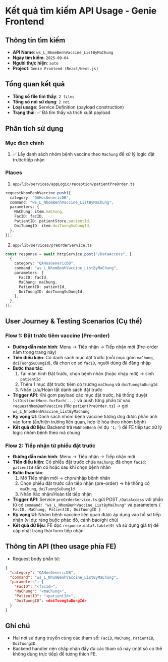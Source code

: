 # Kết quả tìm kiếm API Usage - Genie Frontend

## Thông tin tìm kiếm
- **API Name**: `ws_L_NhomBenhVaccine_ListByMaChung`
- **Ngày tìm kiếm**: `2025-09-04`
- **Người thực hiện**: `auto`
- **Project**: `Genie Frontend (React/Next.js)`

## Tổng quan kết quả
- **Tổng số file tìm thấy**: `2 files`
- **Tổng số nơi sử dụng**: `2 nơi`
- **Loại usage**: Service Definition (payload construction)
- **Trạng thái**: ✅ Đã tìm thấy và trích xuất payload

## Phân tích sử dụng

### Mục đích chính
1. ✅ Lấy danh sách nhóm bệnh vaccine theo `MaChung` để xử lý logic đặt trước/tiếp nhận

### Places

1) `app/lib/services/appLogic/reception/patientPreOrder.ts`
```ts
requestNhomBenhVaccine.push({
  category: "QAHosGenericDB",
  command: "ws_L_NhomBenhVaccine_ListByMaChung",
  parameters: {
    MaChung: item.maChung,
    FacID: facID,
    PatientID: patientStore.patientId,
    DoiTuongID: item.doiTuongSuDungId,
  },
});
```

2) `app/lib/services/preOrderService.ts`
```ts
const response = await httpService.post("/DataAccess", [
  {
    category: "QAHosGenericDB",
    command: "ws_L_NhomBenhVaccine_ListByMaChung",
    parameters: {
      FacID: facId,
      MaChung: maChung,
      PatientID: patientId,
      DoiTuongID: doiTuongSuDungId,
    },
  },
]);
```

## User Journey & Testing Scenarios (Cụ thể)

### Flow 1: Đặt trước tiêm vaccine (Pre-order)
- **Đường dẫn màn hình**: Menu → Tiếp nhận → Tiếp nhận mới (Pre-order nằm trong trang này)
- **Tiền điều kiện**: Có danh sách mục đặt trước (mỗi mục gồm `maChung`, `doiTuongSuDungId`), đã chọn cơ sở `facID`, người dùng đã đăng nhập
- **Bước thao tác**:
  1) Tại màn hình Đặt trước, chọn bệnh nhân (hoặc nhập mới) → sinh `patientId`
  2) Thêm 1 mục đặt trước tiêm có trường `maChung` và `doiTuongSuDungId`
  3) Nhấn Lưu/Hoàn tất danh sách đặt trước
- **Trigger API**: Khi gom payload các mục đặt trước, hệ thống duyệt `lstDistinctMore.forEach(...)` và push từng phần tử vào `requestNhomBenhVaccine` (file `patientPreOrder.ts`) → gọi `ws_L_NhomBenhVaccine_ListByMaChung`
- **Kỳ vọng UI**: Danh sách nhóm bệnh vaccine tương ứng được phản ánh vào form (ẩn/hiện trường liên quan, hợp lệ hóa theo nhóm bệnh)
- **Kết quả dữ liệu**: Backend trả `MaNhomBenh` (ví dụ `'1;'`) để FE tiếp tục xử lý logic nhóm bệnh theo mã chung

### Flow 2: Tiếp nhận từ phiếu đặt trước
- **Đường dẫn màn hình**: Menu → Tiếp nhận → Tiếp nhận mới
- **Tiền điều kiện**: Có phiếu đặt trước chứa `maChung`; đã chọn `facId`; `patientId` sẵn có hoặc sau khi chọn bệnh nhân
- **Bước thao tác**:
  1) Mở Tiếp nhận mới → chọn/nhập bệnh nhân
  2) Chọn phiếu đặt trước cần tiếp nhận (pre-order) → hệ thống có `maChung`, `doiTuongSuDungId`
  3) Nhấn Xác nhận/Hoàn tất tiếp nhận
- **Trigger API**: Service `preOrderService.ts` gửi POST `/DataAccess` với phần tử có `command: "ws_L_NhomBenhVaccine_ListByMaChung"` và parameters `{ FacID, MaChung, PatientID, DoiTuongID }`
- **Kỳ vọng UI**: Nhóm bệnh vaccine liên quan được áp dụng vào hồ sơ tiếp nhận (ví dụ: ràng buộc phác đồ, cảnh báo/ghi chú)
- **Kết quả dữ liệu**: FE đọc `response.data?.table[0]` và sử dụng giá trị để cập nhật trạng thái form tiếp nhận

## Thông tin API (theo usage phía FE)
- Request body phần tử:
```json
{
  "category": "QAHosGenericDB",
  "command": "ws_L_NhomBenhVaccine_ListByMaChung",
  "parameters": {
    "FacID": "<facId>",
    "MaChung": "<maChung>",
    "PatientID": "<patientId>",
    "DoiTuongID": <doiTuongSuDungId>
  }
}
```

## Ghi chú
- Hai nơi sử dụng truyền cùng các tham số: `FacID`, `MaChung`, `PatientID`, `DoiTuongID`.
- Backend handler nên chấp nhận đầy đủ các tham số này (một số có thể không dùng trực tiếp) để tương thích FE.
